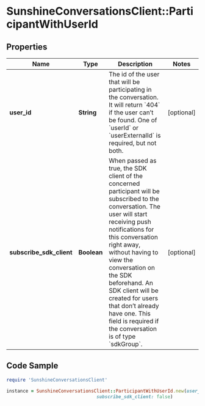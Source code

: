 # SunshineConversationsClient::ParticipantWithUserId

## Properties

Name | Type | Description | Notes
------------ | ------------- | ------------- | -------------
**user_id** | **String** | The id of the user that will be participating in the conversation. It will return &#x60;404&#x60; if the user can’t be found. One of &#x60;userId&#x60; or &#x60;userExternalId&#x60; is required, but not both. | [optional] 
**subscribe_sdk_client** | **Boolean** | When passed as true, the SDK client of the concerned participant will be subscribed to the conversation. The user will start receiving push notifications for this conversation right away, without having to view the conversation on the SDK beforehand. An SDK client will be created for users that don’t already have one. This field is required if the conversation is of type &#x60;sdkGroup&#x60;. | [optional] 

## Code Sample

```ruby
require 'SunshineConversationsClient'

instance = SunshineConversationsClient::ParticipantWithUserId.new(user_id: 42589ad070d43be9b00ff7e5,
                                 subscribe_sdk_client: false)
```


